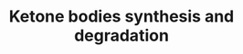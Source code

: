 ---
annotations:
- id: PW:0000069
  parent: classic metabolic pathway
  type: Pathway Ontology
  value: ketone bodies metabolic pathway
authors:
- N.Reyes
- MaintBot
- Thomas
- Ddigles
- Egonw
- Khanspers
- Eweitz
citedin: ''
communities: []
description: 'Ketone bodies are three water-soluble compounds that are produced as
  by-products when fatty acids are broken down for energy in the liver and kidney.
  They are used as a source of energy in the heart and brain. In the brain, they are
  a vital source of energy during fasting.  Source: [Wikipedia](https://en.wikipedia.org/wiki/Ketone_bodies)'
last-edited: 2025-02-27
ndex: null
organisms:
- Caenorhabditis elegans
redirect_from:
- /index.php/Pathway:WP427
- /instance/WP427
- /instance/WP427_r137043
revision: r137043
schema-jsonld:
- '@context': https://schema.org/
  '@id': https://wikipathways.github.io/pathways/WP427.html
  '@type': Dataset
  creator:
    '@type': Organization
    name: WikiPathways
  description: 'Ketone bodies are three water-soluble compounds that are produced
    as by-products when fatty acids are broken down for energy in the liver and kidney.
    They are used as a source of energy in the heart and brain. In the brain, they
    are a vital source of energy during fasting.  Source: [Wikipedia](https://en.wikipedia.org/wiki/Ketone_bodies)'
  keywords:
  - 3-Hydroxy-3-methylglutaryl-CoA
  - 3-Hydroxy-butyrate
  - Acetoacetate
  - Acetoacetyl-CoA
  - Acetyl-CoA
  - C05C10.3
  - Y71G12B.10
  - kat-1
  license: CC0
  name: Ketone bodies synthesis and degradation
seo: CreativeWork
title: Ketone bodies synthesis and degradation
wpid: WP427
---